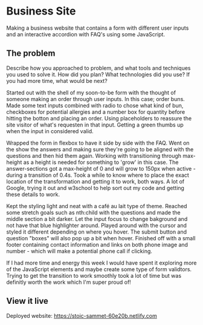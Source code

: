 # Business Site

Making a business website that contains a form with different user inputs and an interactive accordion with FAQ's using some JavaScript.

## The problem

Describe how you approached to problem, and what tools and techniques you used to solve it. How did you plan? What technologies did you use? If you had more time, what would be next?

Started out with the shell of my soon-to-be form with the thought of someone making an order through user inputs. In this case; order buns. Made some text inputs combined with radio to chose what kind of bun, checkboxes for potential allergies and a number box for quantity before hitting the botton and placing an order. Using placeholders to reassure the site visitor of what's requesten in that input. Getting a green thumbs up when the input in considered valid.

Wrapped the form in flexbox to have it side by side with the FAQ. Went on the show the answers and making sure they're going to be aligned with the questions and then hid them again. Working with transitioning through max-height as a height is needed for something to 'grow' in this case. The answer-sections got a max-height of 0 and will grow to 150px when active - during a transition of 0.4s. Took a while to know where to place the exact location of the transformation and getting it to work, both ways. A lot of Google, trying it out and w3school to help sort out my code and getting these details to work.

Kept the styling light and neat with a café au lait type of theme. Reached some stretch goals such as nth:child with the questions and made the middle section a bit darker. Let the input focus to change bakground and not have that blue highlighter around. Played around with the cursor and styled it different depending on where you hover. The submit button and question "boxes" will also pop up a bit when hover. Finished off with a small footer containing contact information and links on both phone image and number - which will make a potential phone call if clicking.

If I had more time and energy this week I would have spent it exploring more of the JavaScript elements and maybe create some type of form validtors. Trying to get the transition to work smoothly took a lot of time but was definitly worth the work which I'm super proud of!

## View it live
Deployed website: https://stoic-sammet-60e20b.netlify.com